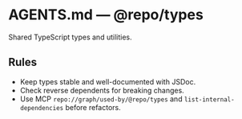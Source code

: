 # AGENTS.md — @repo/types

Shared TypeScript types and utilities.

## Rules
- Keep types stable and well-documented with JSDoc.
- Check reverse dependents for breaking changes.
 - Use MCP `repo://graph/used-by/@repo/types` and `list-internal-dependencies` before refactors.
